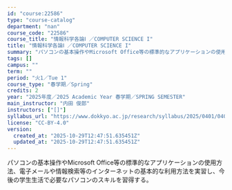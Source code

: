 ```yaml
---
id: "course:22586"
type: "course-catalog"
department: "nan"
course_code: "22586"
course_title: "情報科学各論Ⅰ ／COMPUTER SCIENCE I"
title: "情報科学各論Ⅰ ／COMPUTER SCIENCE I"
summary: "パソコンの基本操作やMicrosoft Office等の標準的なアプリケーションの使用方法、電子メールや情報検索等のインターネットの基本的な利用方法を実習し、今後の学生生活で必要なパソコンのスキルを習得する。"
tags: []
campus: ""
term: ""
period: "火1／Tue 1"
course_type: "春学期／Spring"
credits: 2
year: "2025年度／2025 Academic Year 春学期／SPRING SEMESTER"
main_instructor: "内田 俊郎"
instructors: ["[]"]
syllabus_url: "https://www.dokkyo.ac.jp/research/syllabus/2025/0401/0401_22586_ja_JP.html"
license: "CC-BY-4.0"
version:
  created_at: "2025-10-29T12:47:51.635451Z"
  updated_at: "2025-10-29T12:47:51.635451Z"
---
```

パソコンの基本操作やMicrosoft Office等の標準的なアプリケーションの使用方法、電子メールや情報検索等のインターネットの基本的な利用方法を実習し、今後の学生生活で必要なパソコンのスキルを習得する。
